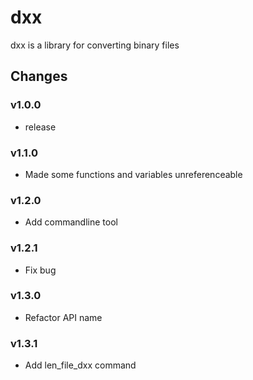 # dxx

dxx is a library for converting binary files

## Changes

### v1.0.0

- release

### v1.1.0

- Made some functions and variables unreferenceable

### v1.2.0

- Add commandline tool

### v1.2.1

- Fix bug

### v1.3.0

- Refactor API name

### v1.3.1

- Add len_file_dxx command
